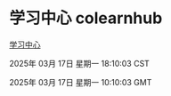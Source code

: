 # 学习中心 colearnhub
[学习中心](http://219.139.196.116:56308/colearnhub/)

2025年 03月 17日 星期一 18:10:03 CST

2025年 03月 17日 星期一 10:10:03 GMT
